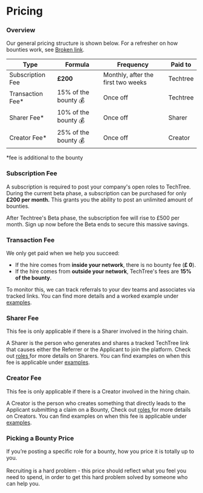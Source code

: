 # Pricing

### Overview

Our general pricing structure is shown below. For a refresher on how bounties work, see  [Broken link](broken-reference "mention").

| Type              | Formula               | Frequency                          | Paid to  |
| ----------------- | --------------------- | ---------------------------------- | -------- |
| Subscription Fee  | **£200**              | Monthly, after the first two weeks | Techtree |
| Transaction Fee\* | 15% of the bounty  💰 | Once off                           | Techtree |
| Sharer Fee\*      | 10% of the bounty  💰 | Once off                           | Sharer   |
| Creator Fee\*     | 25% of the bounty  💰 | Once off                           | Creator  |

\*fee is additional to the bounty

### **Subscription Fee**

A subscription is required to post your company's open roles to TechTree. During the current beta phase, a subscription can be purchased for only **£200 per month.** This grants you the ability to post an unlimited amount of bounties.&#x20;

After Techtree's Beta phase, the subscription fee will rise to £500 per month. Sign up now before the Beta ends to secure this massive savings.

### Transaction Fee

We only get paid when we help you succeed:

* If the hire comes from **inside your network**, there is no bounty fee (**£ 0**).
* If the hire comes from **outside your network**, TechTree's fees are **15% of the bounty**.&#x20;

To monitor this, we can track referrals to your dev teams and associates via tracked links. You can find more details and a worked example under [examples](broken-reference).

### Sharer Fee

This fee is only applicable if there is a Sharer involved in the hiring chain.

A Sharer is the person who generates and shares a tracked TechTree link that causes either the Referrer or the Applicant to join the platform. Check out [roles ](../roles-at-techtree/)for more details on Sharers. You can find examples on when this fee is applicable under [examples](broken-reference).&#x20;

### Creator Fee

This fee is only applicable if there is a Creator involved in the hiring chain.

A Creator is the person who creates something that directly leads to the Applicant submitting a claim on a Bounty, Check out [roles ](../roles-at-techtree/)for more details on Creators. You can find examples on when this fee is applicable under [examples](broken-reference).

### Picking a Bounty Price

If you’re posting a specific role for a bounty, how you price it is totally up to you.\
\
Recruiting is a hard problem - this price should reflect what you feel you need to spend, in order to get this hard problem solved by someone who can help you.

